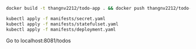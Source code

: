 ```bash
docker build -t thangnv2212/todo-app . && docker push thangnv2212/todo-app

kubectl apply -f manifests/secret.yaml
kubectl apply -f manifests/statefulset.yaml
kubectl apply -f manifests/deployment.yaml
```

Go to localhost:8081/todos
